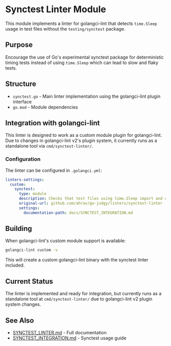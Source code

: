 # Synctest Linter Module

This module implements a linter for golangci-lint that detects `time.Sleep` usage in test files without the `testing/synctest` package.

## Purpose

Encourage the use of Go's experimental synctest package for deterministic timing tests instead of using `time.Sleep` which can lead to slow and flaky tests.

## Structure

- `synctest.go` - Main linter implementation using the golangci-lint plugin interface
- `go.mod` - Module dependencies

## Integration with golangci-lint

This linter is designed to work as a custom module plugin for golangci-lint. Due to changes in golangci-lint v2's plugin system, it currently runs as a standalone tool via `cmd/synctest-linter/`.

### Configuration

The linter can be configured in `.golangci.yml`:

```yaml
linters-settings:
  custom:
    synctest:
      type: module
      description: Checks that test files using time.Sleep import and use the synctest package
      original-url: github.com/ahrav/go-judgy/linters/synctest-linter
      settings:
        documentation-path: docs/SYNCTEST_INTEGRATION.md
```

## Building

When golangci-lint's custom module support is available:

```bash
golangci-lint custom -v
```

This will create a custom golangci-lint binary with the synctest linter included.

## Current Status

The linter is implemented and ready for integration, but currently runs as a standalone tool at `cmd/synctest-linter/` due to golangci-lint v2 plugin system changes.

## See Also

- [SYNCTEST_LINTER.md](../../docs/SYNCTEST_LINTER.md) - Full documentation
- [SYNCTEST_INTEGRATION.md](../../docs/SYNCTEST_INTEGRATION.md) - Synctest usage guide